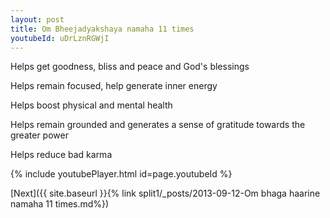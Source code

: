 ```yaml
---
layout: post
title: Om Bheejadyakshaya namaha 11 times
youtubeId: uDrLznRGWjI
---
```

 
 
Helps get goodness, bliss and peace and God's blessings
 
Helps remain focused, help generate inner energy 
 
Helps boost physical and mental health 
 
Helps remain grounded and generates a sense of gratitude towards the greater power 
 
Helps reduce bad karma
 
 
 
 


{% include youtubePlayer.html id=page.youtubeId %}
 
[Next]({{ site.baseurl }}{% link  split1/_posts/2013-09-12-Om bhaga haarine namaha 11 times.md%})
 
